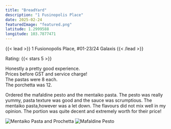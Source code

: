 ```yaml
---
title: "BreadYard"
description: "1 Fusinopolis Place"
date: 2025-02-24
featuredImage: "featured.png"
latitude: 1.2999588
longitude: 103.7877471
---
```


{{< lead >}}
1 Fusionopolis Place, #01-23/24 Galaxis
{{< /lead >}}

Rating: {{< stars 5 >}}

Honestly a pretty good experience.\
Prices before GST and service charge!\
The pastas were 8 each.\
The porchetta was 12.

Ordered the mafaldine pesto and the mentaiko pasta. The pesto was really yummy, pasta texture was good and the sauce was scrumptious. The mentaiko pasta,however was a let down. The flavours did not mix well in my opinion. The portion was quite decent and extremely worth for their price!

![Mentaiko Pasta and Prochetta](1.JPEG "Mentaiko Pasta and Porchetta")
![Mafaldine Pesto](featured.JPEG "Mafaldine Pesto")

